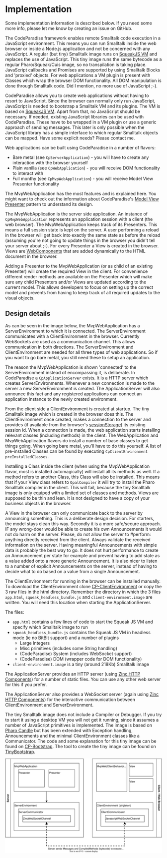 # Implementation

Some implementation information is described below. If you need some more info, please let me know by creating an issue on GitHub.

The CodeParadise framework enables remote Smalltalk code execution in a JavaScript environment. This means you can run Smalltalk inside the web browser or inside a Node.js application and not be concerned with any JavaScript. A regular (but tiny) Smalltalk image runs on [SqueakJS VM](https://squeak.js.org) and replaces the use of JavaScript. This tiny image runs the same bytecode as a regular Pharo/Squeak/Cuis image, so no transpilation is taking place. JavaScript callbacks and Promises are supported by using Smalltalk Blocks and 'proxied' objects. For web applications a VM plugin is present with Classes which wrap the browser DOM functionality. All DOM manipulation is done through Smalltalk code. Did I mention, no more use of JavaScript ;-).

CodeParadise allows you to create web applications without having to resort to JavaScript. Since the browser can normally only run JavaScript, JavaScript is needed to bootstrap a Smalltalk VM and its plugins. The VM is based on [SqueakJS VM](https://squeak.js.org). Apart from that, no JavaScript should be necessary. If needed, existing JavaScript libraries can be used with CodeParadise. These have to be wrapped in a VM plugin or use a generic approach of sending messages. This later is only possible when the JavaScript library has a simple interface to which regular Smalltalk objects can be mapped. Have some explicit needs? Please contact me.

Web applications can be built using CodeParadise in a number of flavors:

* Bare metal (see `CpServerApplication`) - you will have to create any interaction with the browser yourself
* Plain vanilla (see `CpWebApplication`) - you will receive DOM functionality to interact with
* Full monthy (see `CpMvpWebApplication`) - you will receive Model View Presenter functionality

The MvpWebApplication has the most features and is explained here. You might want to check out the information about CodeParadise's [Model View Presenter](./MVP.md) pattern to understand its design.

The MvpWebApplication is the server side application. An instance of `CpMvpWebApplication` represents an application session with a client (the web browser). The MvpWebApplication keeps track of its Presenters. This means a full session state is kept on the server. A user performing a reload in the browser will get back into exactly the same state as before the reload (assuming you're not going to update things in the browser you didn't tell your server about ;-). For every Presenter a View is created in the browser. Views are [WebComponents](https://developer.mozilla.org/en-US/docs/Web/Web_Components) that are added dynamically to the HTML document in the browser.

Adding a Presenter to the MvpWebApplication (or as child of an existing Presenter) will create the required View in the client. For convenience different render methods are available on the Presenter which will make sure any child Presenters and/or Views are updated according to the current model. This allows developers to focus on setting up the correct model and prevents from having to keep track of all required updates to the visual objects.

## Design details

As can be seen in the image below, the MvpWebApplication has a ServerEnvironment to which it is connected. The ServerEnvironment communicates with a ClientEnvironment in the browser. Currently WebSockets are used as a communication channel. This allows communication in both directions. The ServerEnvironment and ClientEnvironment are needed for all three types of web applications. So if you want to go bare metal, you still need these to setup an application.

The reason the MvpWebApplication is shown 'connected' to the ServerEnvironment instead of encompassing it, is deliberate. In CodeParadise a `CpApplicationServer` exists. It is a HTTP server which creates ServerEnvironments. Whenever a new connection is made to the server a new ServerEnvironment is created. The ApplicationServer will also announce this fact and any registered applications can connect an application instance to the newly created environment.

From the client side a ClientEnvironment is created at startup. The tiny Smalltalk image which is created in the browser does this. The ClientEnvironment once created, makes a connection to the server and provides (if available from the browser's [sessionStorage](https://developer.mozilla.org/en-US/docs/Web/API/Window/sessionStorage)) its existing session id. When a connection is made, the web application starts installing relevant classes (including methods) in the client. The WebApplication and MvpWebApplication flavors do install a number of base classes to get things going. When going bare metal, you'll have to do this yourself. A list of pre-installed Classes can be found by executing `CpClientEnvironment preInstalledClasses`.

Installing a Class inside the client (when using the MvpWebApplication flavor, most is installed automagically) will install all its methods as well. If a method refers to another Class, this Class will also be installed. This means that if your View class refers to `OpalCompiler` it will try to install the Pharo Smalltalk compiler in the client. This will fail, because the tiny Smalltalk image is only equiped with a limited set of classes and methods. Views are supposed to be thin and lean. It is not designed to have a copy of your business objects in the browser.

A View in the browser can only communicate back to the server by announcing something. This is a deliberate design decision. For starters, the model stays clean this way. Secondly it is a more safe/secure approach. IF any wrong-doer would be able to create his own Announcements it would not do harm on the server. Please, do not allow the server to #perform: anything directly received from the client. Always validate the received information on the server. Having meaningful Announcements with simple data is probably the best way to go. It does not hurt performance to create an Announcement per state for example and prevent having to add state as a value added onto a more generic Announcement. It is also nicer to listen to a number of explicit Announcements on the server, instead of having to decide what to do based on a value from a single Announcement.

The ClientEnvironment for running in the browser can be installed manually. To download the ClientEnvironment clone [CP-ClientEnvironment](https://github.com/ErikOnBike/CP-ClientEnvironment) or copy the 3 raw files in the html directory. Remember the directory in which the 3 files `app.html`, `squeak_headless_bundle.js` and `client-environment.image` are written. You will need this location when starting the ApplicationServer.

The files:

* `app.html` contains a few lines of code to start the Squeak JS VM and specify which Smalltalk image to run
* `squeak_headless_bundle.js` contains the Squeak JS VM in headless mode (ie no BitBlt support) and a number of plugins
  * Large Integers
  * Misc primitives (includes some String handling)
  * (CodeParadise) System (includes WebSocket support)
  * (CodeParadise) DOM (wrapper code for DOM functionality)
* `client-environment.image` is a tiny (around 218Kb) Smalltalk image

The ApplicationServer provides an HTTP server (using [Zinc HTTP Components](https://github.com/svenvc/zinc)) for a number of static files. You can use any other web server for this if you prefer.

The ApplicationServer also provides a WebSocket server (again using [Zinc HTTP Components](https://github.com/svenvc/zinc)) for the interactive communication between ClientEnvironment and ServerEnvironment.

The tiny Smalltalk image does not include a Compiler or Debugger. If you try to start it using a desktop VM you will not get it running, since it assumes a number of JavaScript primitives is implemented. The image is based on [Pharo Candle](https://github.com/carolahp/PharoCandleSrc) but has been extended with Exception handling, Announcements and the minimal ClientEnvironment classes like a Communicator. The code and some explanation for this tiny image can be found on [CP-Bootstrap](https://github.com/ErikOnBike/CP-Bootstrap). The tool to create the tiny image can be found on [TinyBootstrap](https://github.com/ErikOnBike/TinyBootstrap).

![Design](./webapplication_design_detail.svg)
